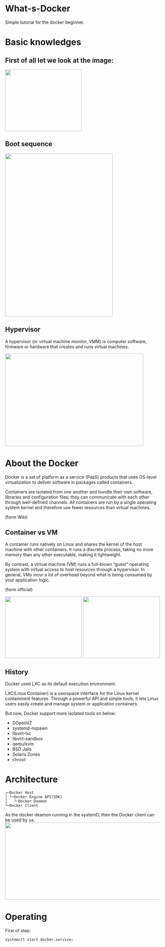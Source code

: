 # What-s-Docker
Simple tutorial for the docker beginner.

# Basic knowledges

## First of all let we look at the image:

<img src="http://linux.vbird.org/linux_basic/0110whatislinux/os_01.gif" width="250" height="200"></img>

## Boot sequence 

<img src="https://arkit.co.in/wp-content/uploads/2016/07/Linux-boot-process.png" width="350" height="530"></img>

## Hypervisor

A hypervisor (or virtual machine monitor, VMM) is computer software, firmware or hardware that creates and runs virtual machines.

<img src="https://upload.wikimedia.org/wikipedia/commons/e/e1/Hyperviseur.png" width="450" height="300"></img>

# About the Docker
Docker is a set of platform as a service (PaaS) products that uses OS-level virtualization to deliver software in packages called containers.

Containers are isolated from one another and bundle their own software, libraries and configuration files; they can communicate with each other through well-defined channels. All containers are run by a single operating system kernel and therefore use fewer resources than virtual machines.

(form Wiki)

## Container vs VM
A container runs natively on Linux and shares the kernel of the host machine with other containers. It runs a discrete process, taking no more memory than any other executable, making it lightweight.

By contrast, a virtual machine (VM) runs a full-blown “guest” operating system with virtual access to host resources through a hypervisor. 
In general, VMs incur a lot of overhead beyond what is being consumed by your application logic.

(form official)

<img src="https://docs.docker.com/images/Container%402x.png" width="250" height="200"></img>
<img src="https://docs.docker.com/images/VM%402x.png" width="250" height="200"></img>
## History
Docker used LXC as its default execution environment.

LXC(Linux Container) is a userspace interface for the Linux kernel containment features. Through a powerful API and simple tools, it lets Linux users easily create and manage system or application containers.

But now, Docker support more isolated tools on below:
- DOpenVZ
- systemd-nspawn
- libvirt-lxc
- libvirt-sandbox
- qemu/kvm
- BSD Jails
- Solaris Zones
- chroot

# Architecture
```
┌─Docker Host
│ └─Docker Engine API(SDK)
│   └─Docker Daemon
└─Docker Client
```
As the docker deamon running in the systemD, then the Docker client can be used by us.
<img src="https://www.netadmin.com.tw/upload/news/NP170703000317070311500702.png" width="550" height="250"></img>
# Operating
First of step:
``` shell
systemctl start docker.service;
```


